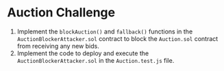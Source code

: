 # Auction Challenge

1. Implement the `blockAuction()` and `fallback()` functions in the `AuctionBlockerAttacker.sol` contract to block the `Auction.sol` contract from receiving any new bids.
2. Implement the code to deploy and execute the `AuctionBlockerAttacker.sol` in the `Auction.test.js` file.
